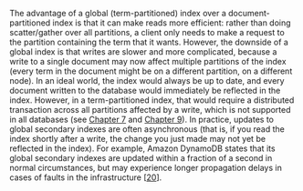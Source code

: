 The advantage of a global (term-partitioned) index over a document-partitioned index is that it can
make reads more efficient: rather than doing scatter/gather over all partitions, a client only needs
to make a request to the partition containing the term that it wants. However, the downside of a
global index is that writes are slower and more complicated, because a write to a single
document may now affect multiple partitions of the index (every term in the document might be on a
different partition, on a different node). In an ideal world, the index would always be up to date, and every document written to the database
would immediately be reflected in the index. However, in a term-partitioned index, that would
require a distributed transaction across all partitions affected by a write, which is not supported
in all databases (see [Chapter 7](ch07.html#ch_transactions) and [Chapter 9](ch09.html#ch_consistency)). In practice, updates to global secondary indexes are often asynchronous (that is, if you read the
index shortly after a write, the change you just made may not yet be reflected in the index). For
example, Amazon DynamoDB states that its global secondary indexes are updated within a fraction of a
second in normal circumstances, but may experience longer propagation delays in cases of faults in
the infrastructure
[[20](ch06.html#DynamoDB2014)].